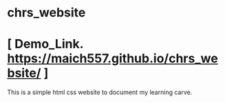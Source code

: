 # chrs_website

# [ Demo_Link. https://maich557.github.io/chrs_website/ ]

This is a simple html css website to document my learning carve.
